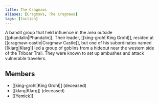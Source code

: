 ```yaml
---
title: The Cragmaws
aliases: [Cragmaws, The Cragmaws]
tags: [faction]
---
```

A bandit group that held influence in the area outside [[phandalin|Phandalin]]. Their leader, [[king-grohl|King Grohl]], resided at [[cragmaw-castle|Cragmaw Castle]], but one of his subordinates named [[klarg|Klarg]] led a group of goblins from a hideout near the western side of the Triboar Trail. They were known to set up ambushes and attack vulnerable travelers.

## Members
- [[king-grohl|King Grohl]] (deceased)
- [[klarg|Klarg]] (deceased)
- [[Yemick]]